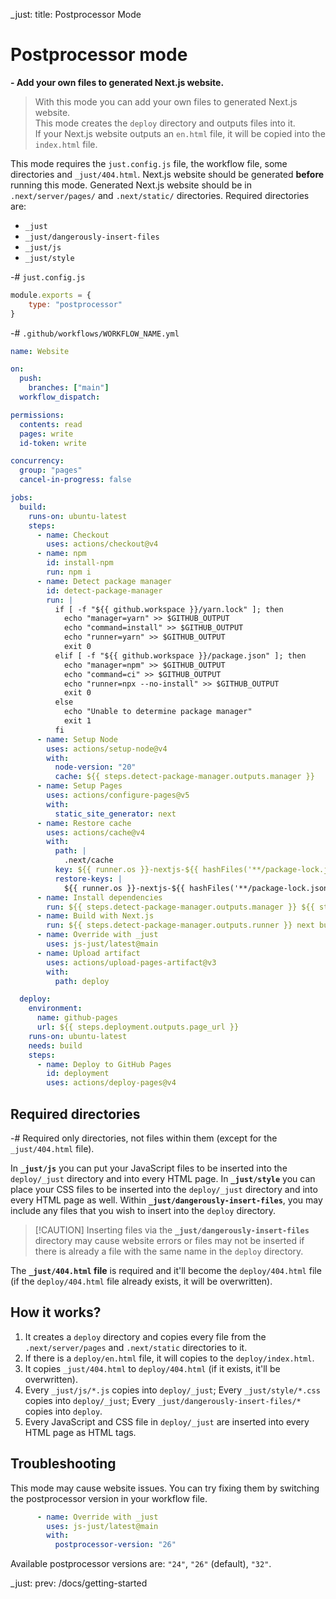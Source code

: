 _just: title: Postprocessor Mode
# Postprocessor mode
**- Add your own files to generated Next.js website.**

> With this mode you can add your own files to generated Next.js website. <br>This mode creates the `deploy` directory and outputs files into it.<br> If your Next.js website outputs an `en.html` file, it will be copied into the `index.html` file.

This mode requires the `just.config.js` file, the workflow file, some directories and `_just/404.html`.
Next.js website should be generated **before** running this mode.
Generated Next.js website should be in `.next/server/pages/` and `.next/static/` directories.
Required directories are:
- `_just`
- `_just/dangerously-insert-files`
- `_just/js`
- `_just/style`

-# `just.config.js`
```js
module.exports = {
    type: "postprocessor"
}
```
-# `.github/workflows/WORKFLOW_NAME.yml`
```yaml
name: Website

on:
  push:
    branches: ["main"]
  workflow_dispatch:

permissions:
  contents: read
  pages: write
  id-token: write

concurrency:
  group: "pages"
  cancel-in-progress: false

jobs:
  build:
    runs-on: ubuntu-latest
    steps:
      - name: Checkout
        uses: actions/checkout@v4
      - name: npm
        id: install-npm
        run: npm i
      - name: Detect package manager
        id: detect-package-manager
        run: |
          if [ -f "${{ github.workspace }}/yarn.lock" ]; then
            echo "manager=yarn" >> $GITHUB_OUTPUT
            echo "command=install" >> $GITHUB_OUTPUT
            echo "runner=yarn" >> $GITHUB_OUTPUT
            exit 0
          elif [ -f "${{ github.workspace }}/package.json" ]; then
            echo "manager=npm" >> $GITHUB_OUTPUT
            echo "command=ci" >> $GITHUB_OUTPUT
            echo "runner=npx --no-install" >> $GITHUB_OUTPUT
            exit 0
          else
            echo "Unable to determine package manager"
            exit 1
          fi
      - name: Setup Node
        uses: actions/setup-node@v4
        with:
          node-version: "20"
          cache: ${{ steps.detect-package-manager.outputs.manager }}
      - name: Setup Pages
        uses: actions/configure-pages@v5
        with:
          static_site_generator: next
      - name: Restore cache
        uses: actions/cache@v4
        with:
          path: |
            .next/cache
          key: ${{ runner.os }}-nextjs-${{ hashFiles('**/package-lock.json', '**/yarn.lock') }}-${{ hashFiles('**.[jt]s', '**.[jt]sx') }}
          restore-keys: |
            ${{ runner.os }}-nextjs-${{ hashFiles('**/package-lock.json', '**/yarn.lock') }}-
      - name: Install dependencies
        run: ${{ steps.detect-package-manager.outputs.manager }} ${{ steps.detect-package-manager.outputs.command }}
      - name: Build with Next.js
        run: ${{ steps.detect-package-manager.outputs.runner }} next build
      - name: Override with _just
        uses: js-just/latest@main
      - name: Upload artifact
        uses: actions/upload-pages-artifact@v3
        with:
          path: deploy

  deploy:
    environment:
      name: github-pages
      url: ${{ steps.deployment.outputs.page_url }}
    runs-on: ubuntu-latest
    needs: build
    steps:
      - name: Deploy to GitHub Pages
        id: deployment
        uses: actions/deploy-pages@v4
```

## Required directories
-# Required only directories, not files within them (except for the `_just/404.html` file).

In **`_just/js`** you can put your JavaScript files to be inserted into the `deploy/_just` directory and into every HTML page.
In **`_just/style`** you can place your CSS files to be inserted into the `deploy/_just` directory and into every HTML page as well.
Within **`_just/dangerously-insert-files`**, you may include any files that you wish to insert into the `deploy` directory.

> [!CAUTION] Inserting files via the **`_just/dangerously-insert-files`** directory may cause website errors or files may not be inserted if there is already a file with the same name in the `deploy` directory.

The **`_just/404.html` file** is required and it'll become the `deploy/404.html` file (if the `deploy/404.html` file already exists, it will be overwritten).

## How it works?
1. It creates a `deploy` directory and copies every file from the `.next/server/pages` and `.next/static` directories to it.
2. If there is a `deploy/en.html` file, it will copies to the `deploy/index.html`.
3. It copies `_just/404.html` to `deploy/404.html` (if it exists, it'll be overwritten).
4. Every `_just/js/*.js` copies into `deploy/_just`; Every `_just/style/*.css` copies into `deploy/_just`; Every `_just/dangerously-insert-files/*` copies into `deploy`.
5. Every JavaScript and CSS file in `deploy/_just` are inserted into every HTML page as HTML tags.

## Troubleshooting
This mode may cause website issues.
You can try fixing them by switching the postprocessor version in your workflow file.
```yaml
      - name: Override with _just
        uses: js-just/latest@main
        with:
          postprocessor-version: "26"
```
Available postprocessor versions are: `"24"`, `"26"` (default), `"32"`.

_just: prev: /docs/getting-started